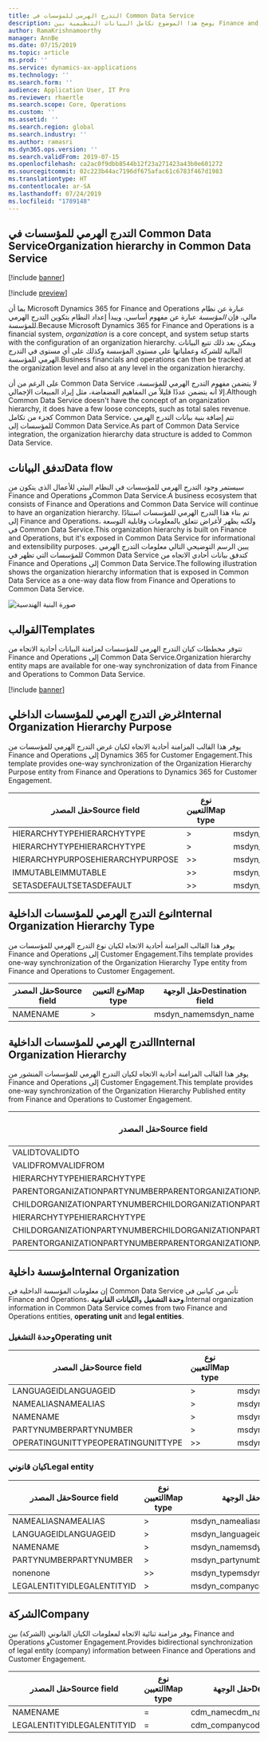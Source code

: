 ```yaml
---
title: التدرج الهرمي للمؤسسات في Common Data Service
description: يوضح هذا الموضوع تكامل البيانات التنظيمية بين Finance and Operations وCommon Data Service.
author: RamaKrishnamoorthy
manager: AnnBe
ms.date: 07/15/2019
ms.topic: article
ms.prod: ''
ms.service: dynamics-ax-applications
ms.technology: ''
ms.search.form: ''
audience: Application User, IT Pro
ms.reviewer: rhaertle
ms.search.scope: Core, Operations
ms.custom: ''
ms.assetid: ''
ms.search.region: global
ms.search.industry: ''
ms.author: ramasri
ms.dyn365.ops.version: ''
ms.search.validFrom: 2019-07-15
ms.openlocfilehash: ca2ac0f9dbb8544b12f23a271423a43b0e601272
ms.sourcegitcommit: 02c223b44ac7196df675afac61c6783f467d1983
ms.translationtype: HT
ms.contentlocale: ar-SA
ms.lasthandoff: 07/24/2019
ms.locfileid: "1789148"
---
```

## <a name="organization-hierarchy-in-common-data-service"></a><span data-ttu-id="0ad49-103">التدرج الهرمي للمؤسسات في Common Data Service</span><span class="sxs-lookup"><span data-stu-id="0ad49-103">Organization hierarchy in Common Data Service</span></span>

[!include [banner](../includes/banner.md)]

[!include [preview](../includes/preview-banner.md)]

<span data-ttu-id="0ad49-104">بما أن Microsoft Dynamics 365 for Finance and Operations عبارة عن نظام مالي، فإن *المؤسسة* عبارة عن مفهوم أساسي، ويبدأ إعداد النظام بتكوين التدرج الهرمي للمؤسسة.</span><span class="sxs-lookup"><span data-stu-id="0ad49-104">Because Microsoft Dynamics 365 for Finance and Operations is a financial system, *organization* is a core concept, and system setup starts with the configuration of an organization hierarchy.</span></span> <span data-ttu-id="0ad49-105">ويمكن بعد ذلك تتبع البيانات المالية للشركة وعملياتها على مستوى المؤسسة وكذلك على أي مستوى في التدرج الهرمي للمؤسسة.</span><span class="sxs-lookup"><span data-stu-id="0ad49-105">Business financials and operations can then be tracked at the organization level and also at any level in the organization hierarchy.</span></span>

<span data-ttu-id="0ad49-106">على الرغم من أن Common Data Service لا يتضمن مفهوم التدرج الهرمي للمؤسسة، إلا أنه يتضمن عددًا قليلاً من المفاهيم الفضفاضة، مثل إيراد المبيعات الإجمالي.</span><span class="sxs-lookup"><span data-stu-id="0ad49-106">Although Common Data Service doesn't have the concept of an organization hierarchy, it does have a few loose concepts, such as total sales revenue.</span></span> <span data-ttu-id="0ad49-107">كجزء من تكامل Common Data Service، تتم إضافة بنية بيانات التدرج الهرمي للمؤسسات إلى Common Data Service.</span><span class="sxs-lookup"><span data-stu-id="0ad49-107">As part of Common Data Service integration, the organization hierarchy data structure is added to Common Data Service.</span></span>

## <a name="data-flow"></a><span data-ttu-id="0ad49-108">تدفق البيانات</span><span class="sxs-lookup"><span data-stu-id="0ad49-108">Data flow</span></span>

<span data-ttu-id="0ad49-109">سيستمر وجود التدرج الهرمي للمؤسسات في النظام البيئي للأعمال الذي يتكون من Finance and Operations وCommon Data Service.</span><span class="sxs-lookup"><span data-stu-id="0ad49-109">A business ecosystem that consists of Finance and Operations and Common Data Service will continue to have an organization hierarchy.</span></span> <span data-ttu-id="0ad49-110">تم بناء هذا التدرج الهرمي للمؤسسات استنادًا إلى Finance and Operations، ولكنه يظهر لأغراض تتعلق بالمعلومات وقابلية التوسعة في Common Data Service.</span><span class="sxs-lookup"><span data-stu-id="0ad49-110">This organization hierarchy is built on Finance and Operations, but it's exposed in Common Data Service for informational and extensibility purposes.</span></span> <span data-ttu-id="0ad49-111">يبين الرسم التوضيحي التالي معلومات التدرج الهرمي للمؤسسات التي تظهر في Common Data Service كتدفق بيانات أحادي الاتجاه من Finance and Operations إلى Common Data Service.</span><span class="sxs-lookup"><span data-stu-id="0ad49-111">The following illustration shows the organization hierarchy information that is exposed in Common Data Service as a one-way data flow from Finance and Operations to Common Data Service.</span></span>

![صورة البنية الهندسية](media/dual-write-data-flow.png)

## <a name="templates"></a><span data-ttu-id="0ad49-113">القوالب</span><span class="sxs-lookup"><span data-stu-id="0ad49-113">Templates</span></span>

<span data-ttu-id="0ad49-114">تتوفر مخططات كيان التدرج الهرمي للمؤسسات لمزامنة البيانات أحادية الاتجاه من Finance and Operations إلى Common Data Service.</span><span class="sxs-lookup"><span data-stu-id="0ad49-114">Organization hierarchy entity maps are available for one-way synchronization of data from Finance and Operations to Common Data Service.</span></span>

[!include [banner](../includes/dual-write-symbols.md)]

## <a name="internal-organization-hierarchy-purpose"></a><span data-ttu-id="0ad49-115">غرض التدرج الهرمي للمؤسسات الداخلي</span><span class="sxs-lookup"><span data-stu-id="0ad49-115">Internal Organization Hierarchy Purpose</span></span>

<span data-ttu-id="0ad49-116">يوفر هذا القالب المزامنة أحادية الاتجاه لكيان غرض التدرج الهرمي للمؤسسات من Finance and Operations إلى Dynamics 365 for Customer Engagement.</span><span class="sxs-lookup"><span data-stu-id="0ad49-116">This template provides one-way synchronization of the Organization Hierarchy Purpose entity from Finance and Operations to Dynamics 365 for Customer Engagement.</span></span>

<!-- ![architecture image](media/dual-write-purpose.png) -->

<span data-ttu-id="0ad49-117">حقل المصدر</span><span class="sxs-lookup"><span data-stu-id="0ad49-117">Source field</span></span> | <span data-ttu-id="0ad49-118">نوع التعيين</span><span class="sxs-lookup"><span data-stu-id="0ad49-118">Map type</span></span> | <span data-ttu-id="0ad49-119">حقل الوجهة</span><span class="sxs-lookup"><span data-stu-id="0ad49-119">Destination field</span></span>
---|---|---
<span data-ttu-id="0ad49-120">HIERARCHYTYPE</span><span class="sxs-lookup"><span data-stu-id="0ad49-120">HIERARCHYTYPE</span></span> | \> | <span data-ttu-id="0ad49-121">msdyn\_hierarchypurposetypename</span><span class="sxs-lookup"><span data-stu-id="0ad49-121">msdyn\_hierarchypurposetypename</span></span>
<span data-ttu-id="0ad49-122">HIERARCHYTYPE</span><span class="sxs-lookup"><span data-stu-id="0ad49-122">HIERARCHYTYPE</span></span> | \> | <span data-ttu-id="0ad49-123">msdyn\_hierarchytype.msdyn\_name</span><span class="sxs-lookup"><span data-stu-id="0ad49-123">msdyn\_hierarchytype.msdyn\_name</span></span>
<span data-ttu-id="0ad49-124">HIERARCHYPURPOSE</span><span class="sxs-lookup"><span data-stu-id="0ad49-124">HIERARCHYPURPOSE</span></span> | \>\> | <span data-ttu-id="0ad49-125">msdyn\_hierarchypurpose</span><span class="sxs-lookup"><span data-stu-id="0ad49-125">msdyn\_hierarchypurpose</span></span>
<span data-ttu-id="0ad49-126">IMMUTABLE</span><span class="sxs-lookup"><span data-stu-id="0ad49-126">IMMUTABLE</span></span> | \>\> | <span data-ttu-id="0ad49-127">msdyn\_immutable</span><span class="sxs-lookup"><span data-stu-id="0ad49-127">msdyn\_immutable</span></span>
<span data-ttu-id="0ad49-128">SETASDEFAULT</span><span class="sxs-lookup"><span data-stu-id="0ad49-128">SETASDEFAULT</span></span> | \>\> | <span data-ttu-id="0ad49-129">msdyn\_setasdefault</span><span class="sxs-lookup"><span data-stu-id="0ad49-129">msdyn\_setasdefault</span></span>

## <a name="internal-organization-hierarchy-type"></a><span data-ttu-id="0ad49-130">نوع التدرج الهرمي للمؤسسات الداخلية</span><span class="sxs-lookup"><span data-stu-id="0ad49-130">Internal Organization Hierarchy Type</span></span>

<span data-ttu-id="0ad49-131">يوفر هذا القالب المزامنة أحادية الاتجاه لكيان نوع التدرج الهرمي للمؤسسات من Finance and Operations إلى Customer Engagement.</span><span class="sxs-lookup"><span data-stu-id="0ad49-131">Tihs template provides one-way synchronization of the Organization Hierarchy Type entity from Finance and Operations to Customer Engagement.</span></span>

<!-- ![architecture image](media/dual-write-type.png) -->

<span data-ttu-id="0ad49-132">حقل المصدر</span><span class="sxs-lookup"><span data-stu-id="0ad49-132">Source field</span></span> | <span data-ttu-id="0ad49-133">نوع التعيين</span><span class="sxs-lookup"><span data-stu-id="0ad49-133">Map type</span></span> | <span data-ttu-id="0ad49-134">حقل الوجهة</span><span class="sxs-lookup"><span data-stu-id="0ad49-134">Destination field</span></span>
---|---|---
<span data-ttu-id="0ad49-135">NAME</span><span class="sxs-lookup"><span data-stu-id="0ad49-135">NAME</span></span> | \> | <span data-ttu-id="0ad49-136">msdyn\_name</span><span class="sxs-lookup"><span data-stu-id="0ad49-136">msdyn\_name</span></span>

## <a name="internal-organization-hierarchy"></a><span data-ttu-id="0ad49-137">التدرج الهرمي للمؤسسات الداخلية</span><span class="sxs-lookup"><span data-stu-id="0ad49-137">Internal Organization Hierarchy</span></span>

<span data-ttu-id="0ad49-138">يوفر هذا القالب المزامنة أحادية الاتجاه لكيان التدرج الهرمي للمؤسسات المنشور من Finance and Operations إلى Customer Engagement.</span><span class="sxs-lookup"><span data-stu-id="0ad49-138">This template provides one-way synchronization of the Organization Hierarchy Published entity from Finance and Operations to Customer Engagement.</span></span>

<!-- ![architecture image](media/dual-write-organization.png) -->

<span data-ttu-id="0ad49-139">حقل المصدر</span><span class="sxs-lookup"><span data-stu-id="0ad49-139">Source field</span></span> | <span data-ttu-id="0ad49-140">نوع التعيين</span><span class="sxs-lookup"><span data-stu-id="0ad49-140">Map type</span></span> | <span data-ttu-id="0ad49-141">حقل الوجهة</span><span class="sxs-lookup"><span data-stu-id="0ad49-141">Destination field</span></span>
---|---|---
<span data-ttu-id="0ad49-142">VALIDTO</span><span class="sxs-lookup"><span data-stu-id="0ad49-142">VALIDTO</span></span> | \> | <span data-ttu-id="0ad49-143">msdyn\_validto</span><span class="sxs-lookup"><span data-stu-id="0ad49-143">msdyn\_validto</span></span>
<span data-ttu-id="0ad49-144">VALIDFROM</span><span class="sxs-lookup"><span data-stu-id="0ad49-144">VALIDFROM</span></span> | \> | <span data-ttu-id="0ad49-145">msdyn\_validfrom</span><span class="sxs-lookup"><span data-stu-id="0ad49-145">msdyn\_validfrom</span></span>
<span data-ttu-id="0ad49-146">HIERARCHYTYPE</span><span class="sxs-lookup"><span data-stu-id="0ad49-146">HIERARCHYTYPE</span></span> | \> | <span data-ttu-id="0ad49-147">msdyn\_hierarchytypename</span><span class="sxs-lookup"><span data-stu-id="0ad49-147">msdyn\_hierarchytypename</span></span>
<span data-ttu-id="0ad49-148">PARENTORGANIZATIONPARTYNUMBER</span><span class="sxs-lookup"><span data-stu-id="0ad49-148">PARENTORGANIZATIONPARTYNUMBER</span></span> | \> | <span data-ttu-id="0ad49-149">msdyn\_parentpartyid</span><span class="sxs-lookup"><span data-stu-id="0ad49-149">msdyn\_parentpartyid</span></span>
<span data-ttu-id="0ad49-150">CHILDORGANIZATIONPARTYNUMBER</span><span class="sxs-lookup"><span data-stu-id="0ad49-150">CHILDORGANIZATIONPARTYNUMBER</span></span> | \> | <span data-ttu-id="0ad49-151">msdyn\_childpartyid</span><span class="sxs-lookup"><span data-stu-id="0ad49-151">msdyn\_childpartyid</span></span>
<span data-ttu-id="0ad49-152">HIERARCHYTYPE</span><span class="sxs-lookup"><span data-stu-id="0ad49-152">HIERARCHYTYPE</span></span> | \> | <span data-ttu-id="0ad49-153">msdyn\_hierarchytypeid.msdyn\_name</span><span class="sxs-lookup"><span data-stu-id="0ad49-153">msdyn\_hierarchytypeid.msdyn\_name</span></span>
<span data-ttu-id="0ad49-154">CHILDORGANIZATIONPARTYNUMBER</span><span class="sxs-lookup"><span data-stu-id="0ad49-154">CHILDORGANIZATIONPARTYNUMBER</span></span> | \> | <span data-ttu-id="0ad49-155">msdyn\_childid.msdyn\_partynumber</span><span class="sxs-lookup"><span data-stu-id="0ad49-155">msdyn\_childid.msdyn\_partynumber</span></span>
<span data-ttu-id="0ad49-156">PARENTORGANIZATIONPARTYNUMBER</span><span class="sxs-lookup"><span data-stu-id="0ad49-156">PARENTORGANIZATIONPARTYNUMBER</span></span> | \> | <span data-ttu-id="0ad49-157">msdyn\_parentid.msdyn\_partynumber</span><span class="sxs-lookup"><span data-stu-id="0ad49-157">msdyn\_parentid.msdyn\_partynumber</span></span>

## <a name="internal-organization"></a><span data-ttu-id="0ad49-158">مؤسسة داخلية</span><span class="sxs-lookup"><span data-stu-id="0ad49-158">Internal Organization</span></span>

<span data-ttu-id="0ad49-159">إن معلومات المؤسسة الداخلية في Common Data Service تأتي من كيانين في Finance and Operations، **وحدة التشغيل** و**الكيانات القانونية**.</span><span class="sxs-lookup"><span data-stu-id="0ad49-159">Internal organization information in Common Data Service comes from two Finance and Operations entities, **operating unit** and **legal entities**.</span></span>

<!-- ![architecture image](media/dual-write-operating-unit.png) -->

<!-- ![architecture image](media/dual-write-legal-entities.png) -->

### <a name="operating-unit"></a><span data-ttu-id="0ad49-160">وحدة التشغيل</span><span class="sxs-lookup"><span data-stu-id="0ad49-160">Operating unit</span></span>

<span data-ttu-id="0ad49-161">حقل المصدر</span><span class="sxs-lookup"><span data-stu-id="0ad49-161">Source field</span></span> | <span data-ttu-id="0ad49-162">نوع التعيين</span><span class="sxs-lookup"><span data-stu-id="0ad49-162">Map type</span></span> | <span data-ttu-id="0ad49-163">حقل الوجهة</span><span class="sxs-lookup"><span data-stu-id="0ad49-163">Destination field</span></span>
---|---|---
<span data-ttu-id="0ad49-164">LANGUAGEID</span><span class="sxs-lookup"><span data-stu-id="0ad49-164">LANGUAGEID</span></span> | \> | <span data-ttu-id="0ad49-165">msdyn\_languageid</span><span class="sxs-lookup"><span data-stu-id="0ad49-165">msdyn\_languageid</span></span>
<span data-ttu-id="0ad49-166">NAMEALIAS</span><span class="sxs-lookup"><span data-stu-id="0ad49-166">NAMEALIAS</span></span> | \> | <span data-ttu-id="0ad49-167">msdyn\_namealias</span><span class="sxs-lookup"><span data-stu-id="0ad49-167">msdyn\_namealias</span></span>
<span data-ttu-id="0ad49-168">NAME</span><span class="sxs-lookup"><span data-stu-id="0ad49-168">NAME</span></span> | \> | <span data-ttu-id="0ad49-169">msdyn\_name</span><span class="sxs-lookup"><span data-stu-id="0ad49-169">msdyn\_name</span></span>
<span data-ttu-id="0ad49-170">PARTYNUMBER</span><span class="sxs-lookup"><span data-stu-id="0ad49-170">PARTYNUMBER</span></span> | \> | <span data-ttu-id="0ad49-171">msdyn\_partynumber</span><span class="sxs-lookup"><span data-stu-id="0ad49-171">msdyn\_partynumber</span></span>
<span data-ttu-id="0ad49-172">OPERATINGUNITTYPE</span><span class="sxs-lookup"><span data-stu-id="0ad49-172">OPERATINGUNITTYPE</span></span> | \>\> | <span data-ttu-id="0ad49-173">msdyn\_type</span><span class="sxs-lookup"><span data-stu-id="0ad49-173">msdyn\_type</span></span>

### <a name="legal-entity"></a><span data-ttu-id="0ad49-174">كيان قانوني</span><span class="sxs-lookup"><span data-stu-id="0ad49-174">Legal entity</span></span>

<span data-ttu-id="0ad49-175">حقل المصدر</span><span class="sxs-lookup"><span data-stu-id="0ad49-175">Source field</span></span> | <span data-ttu-id="0ad49-176">نوع التعيين</span><span class="sxs-lookup"><span data-stu-id="0ad49-176">Map type</span></span> | <span data-ttu-id="0ad49-177">حقل الوجهة</span><span class="sxs-lookup"><span data-stu-id="0ad49-177">Destination field</span></span>
---|---|---
<span data-ttu-id="0ad49-178">NAMEALIAS</span><span class="sxs-lookup"><span data-stu-id="0ad49-178">NAMEALIAS</span></span> | \> | <span data-ttu-id="0ad49-179">msdyn\_namealias</span><span class="sxs-lookup"><span data-stu-id="0ad49-179">msdyn\_namealias</span></span>
<span data-ttu-id="0ad49-180">LANGUAGEID</span><span class="sxs-lookup"><span data-stu-id="0ad49-180">LANGUAGEID</span></span> | \> | <span data-ttu-id="0ad49-181">msdyn\_languageid</span><span class="sxs-lookup"><span data-stu-id="0ad49-181">msdyn\_languageid</span></span>
<span data-ttu-id="0ad49-182">NAME</span><span class="sxs-lookup"><span data-stu-id="0ad49-182">NAME</span></span> | \> | <span data-ttu-id="0ad49-183">msdyn\_name</span><span class="sxs-lookup"><span data-stu-id="0ad49-183">msdyn\_name</span></span>
<span data-ttu-id="0ad49-184">PARTYNUMBER</span><span class="sxs-lookup"><span data-stu-id="0ad49-184">PARTYNUMBER</span></span> | \> | <span data-ttu-id="0ad49-185">msdyn\_partynumber</span><span class="sxs-lookup"><span data-stu-id="0ad49-185">msdyn\_partynumber</span></span>
<span data-ttu-id="0ad49-186">none</span><span class="sxs-lookup"><span data-stu-id="0ad49-186">none</span></span> | \>\> | <span data-ttu-id="0ad49-187">msdyn\_type</span><span class="sxs-lookup"><span data-stu-id="0ad49-187">msdyn\_type</span></span>
<span data-ttu-id="0ad49-188">LEGALENTITYID</span><span class="sxs-lookup"><span data-stu-id="0ad49-188">LEGALENTITYID</span></span> | \> | <span data-ttu-id="0ad49-189">msdyn\_companycode</span><span class="sxs-lookup"><span data-stu-id="0ad49-189">msdyn\_companycode</span></span>

## <a name="company"></a><span data-ttu-id="0ad49-190">الشركة</span><span class="sxs-lookup"><span data-stu-id="0ad49-190">Company</span></span>

<span data-ttu-id="0ad49-191">يوفر مزامنة ثنائية الاتجاه لمعلومات الكيان القانوني (الشركة) بين Finance and Operations وCustomer Engagement.</span><span class="sxs-lookup"><span data-stu-id="0ad49-191">Provides bidirectional synchronization of legal entity (company) information between Finance and Operations and Customer Engagement.</span></span>

<!-- ![architecture image](media/dual-write-company.png) -->

<span data-ttu-id="0ad49-192">حقل المصدر</span><span class="sxs-lookup"><span data-stu-id="0ad49-192">Source field</span></span> | <span data-ttu-id="0ad49-193">نوع التعيين</span><span class="sxs-lookup"><span data-stu-id="0ad49-193">Map type</span></span> | <span data-ttu-id="0ad49-194">حقل الوجهة</span><span class="sxs-lookup"><span data-stu-id="0ad49-194">Destination field</span></span>
---|---|---
<span data-ttu-id="0ad49-195">NAME</span><span class="sxs-lookup"><span data-stu-id="0ad49-195">NAME</span></span> | = | <span data-ttu-id="0ad49-196">cdm\_name</span><span class="sxs-lookup"><span data-stu-id="0ad49-196">cdm\_name</span></span>
<span data-ttu-id="0ad49-197">LEGALENTITYID</span><span class="sxs-lookup"><span data-stu-id="0ad49-197">LEGALENTITYID</span></span> | = | <span data-ttu-id="0ad49-198">cdm\_companycode</span><span class="sxs-lookup"><span data-stu-id="0ad49-198">cdm\_companycode</span></span>
